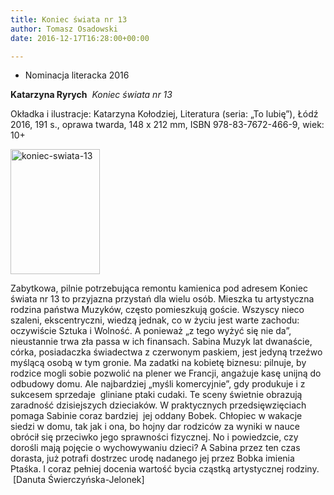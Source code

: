 ```yaml
---
title: Koniec świata nr 13
author: Tomasz Osadowski
date: 2016-12-17T16:28:00+00:00

---
```

  * Nominacja literacka 2016

**Katarzyna Ryrych**  _Koniec świata nr 13_

Okładka i ilustracje: Katarzyna Kołodziej, Literatura (seria: „To lubię”), Łódź 2016, 191 s., oprawa twarda, 148 x 212 mm, ISBN 978-83-7672-466-9, wiek: 10+

<img class="alignnone size-medium wp-image-3835" src="http://www.ibby.pl/wp-content/uploads/2016/12/Koniec-swiata-13-143x200.jpg" alt="koniec-swiata-13" width="143" height="200" srcset="http://www.ibby.pl/wp-content/uploads/2016/12/Koniec-swiata-13-143x200.jpg 143w, http://www.ibby.pl/wp-content/uploads/2016/12/Koniec-swiata-13-71x100.jpg 71w, http://www.ibby.pl/wp-content/uploads/2016/12/Koniec-swiata-13.jpg 178w" sizes="(max-width: 143px) 100vw, 143px" />

Zabytkowa, pilnie potrzebująca remontu kamienica pod adresem Koniec świata nr 13 to przyjazna przystań dla wielu osób. Mieszka tu artystyczna rodzina państwa Muzyków, często pomieszkują goście. Wszyscy nieco szaleni, ekscentryczni, wiedzą jednak, co w życiu jest warte zachodu: oczywiście Sztuka i Wolność. A ponieważ „z tego wyżyć się nie da”, nieustannie trwa zła passa w ich finansach. Sabina Muzyk lat dwanaście, córka, posiadaczka świadectwa z czerwonym paskiem, jest jedyną trzeźwo myślącą osobą w tym gronie. Ma zadatki na kobietę biznesu: pilnuje, by rodzice mogli sobie pozwolić na plener we Francji, angażuje kasę unijną do odbudowy domu. Ale najbardziej „myśli komercyjnie”, gdy produkuje i z sukcesem sprzedaje  gliniane ptaki cudaki. Te sceny świetnie obrazują zaradność dzisiejszych dzieciaków. W praktycznych przedsięwzięciach pomaga Sabinie coraz bardziej  jej oddany Bobek. Chłopiec w wakacje siedzi w domu, tak jak i ona, bo hojny dar rodziców za wyniki w nauce obrócił się przeciwko jego sprawności fizycznej. No i powiedzcie, czy dorośli mają pojęcie o wychowywaniu dzieci? A Sabina przez ten czas dorasta, już potrafi dostrzec urodę nadanego jej przez Bobka imienia Ptaśka. I coraz pełniej docenia wartość bycia cząstką artystycznej rodziny.  [Danuta Świerczyńska-Jelonek]
